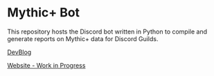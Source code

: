 
# Mythic+ Bot

This repository hosts the Discord bot written in Python to compile and generate reports on Mythic+ data for Discord Guilds. 

[DevBlog](https://erictossell.notion.site/Mythic-Bot-Dev-Blog-17a3e10f98bd498b83c3068601b91101)

[Website - Work in Progress](https://www.mythicplusbot.dev)

